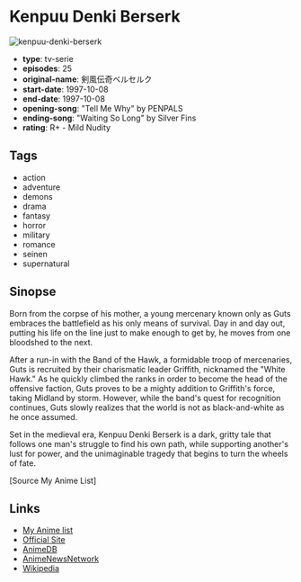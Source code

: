 # Kenpuu Denki Berserk

![kenpuu-denki-berserk](https://cdn.myanimelist.net/images/anime/12/18520.jpg)

-   **type**: tv-serie
-   **episodes**: 25
-   **original-name**: 剣風伝奇ベルセルク
-   **start-date**: 1997-10-08
-   **end-date**: 1997-10-08
-   **opening-song**: "Tell Me Why" by PENPALS
-   **ending-song**: "Waiting So Long" by Silver Fins
-   **rating**: R+ - Mild Nudity

## Tags

-   action
-   adventure
-   demons
-   drama
-   fantasy
-   horror
-   military
-   romance
-   seinen
-   supernatural

## Sinopse

Born from the corpse of his mother, a young mercenary known only as Guts embraces the battlefield as his only means of survival. Day in and day out, putting his life on the line just to make enough to get by, he moves from one bloodshed to the next.

After a run-in with the Band of the Hawk, a formidable troop of mercenaries, Guts is recruited by their charismatic leader Griffith, nicknamed the "White Hawk." As he quickly climbed the ranks in order to become the head of the offensive faction, Guts proves to be a mighty addition to Griffith's force, taking Midland by storm. However, while the band's quest for recognition continues, Guts slowly realizes that the world is not as black-and-white as he once assumed.

Set in the medieval era, Kenpuu Denki Berserk is a dark, gritty tale that follows one man's struggle to find his own path, while supporting another's lust for power, and the unimaginable tragedy that begins to turn the wheels of fate.

[Source My Anime List]

## Links

-   [My Anime list](https://myanimelist.net/anime/33/Kenpuu_Denki_Berserk)
-   [Official Site](http://www.vap.co.jp/berserk/tv.html)
-   [AnimeDB](http://anidb.info/perl-bin/animedb.pl?show=anime&aid=98)
-   [AnimeNewsNetwork](http://www.animenewsnetwork.com/encyclopedia/anime.php?id=328)
-   [Wikipedia](http://en.wikipedia.org/wiki/Berserk_%291997_TV_series%29)
